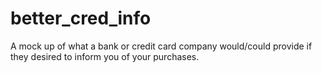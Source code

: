 # better_cred_info
A mock up of what a bank or credit card company would/could provide if they desired to inform you of your purchases.
